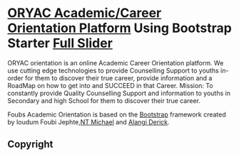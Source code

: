 # [ORYAC Academic/Career Orientation Platform](http://) Using Bootstrap Starter [Full Slider](http://startbootstrap.com/template-overviews/full-slider/)

ORYAC orientation is an online Academic Career Orientation platform. We use cutting edge technologies to provide Counselling Support to youths in-order for them to discover their true career, provide information and a RoadMap on how to get into and SUCCEED in that Career.
Mission:
To constantly provide Quality Counselling Support and information to youths in Secondary and high School for them to discover their true career.


Foubs Academic Orientation is based on the [Bootstrap](http://getbootstrap.com/) framework created by Ioudum Foubi Jephte,[NT Michael](https://twitter.com/nde_michael) and [Alangi Derick](alangiderick@gmail.com).

## Copyright
